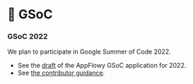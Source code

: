 # 🔢 GSoC

### GSoC 2022

We plan to participate in Google Summer of Code 2022.&#x20;

* See the [draft](application.md) of the AppFlowy GSoC application for 2022.
* See [the contributor guidance](../appflowy-mentorship-program/contributor-guidance.md).




